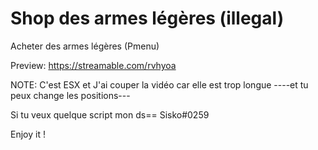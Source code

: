 # Shop des armes légères (illegal)
Acheter des armes légères (Pmenu)

Preview: https://streamable.com/rvhyoa










NOTE: C'est ESX et J'ai couper la vidéo car elle est trop longue ----et tu peux change les positions---








Si tu veux quelque script mon ds== Sisko#0259





Enjoy it ! 
